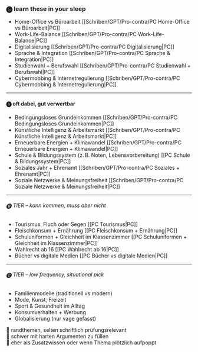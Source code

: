 ### 🅢 learn these in your sleep
- Home-Office vs Büroarbeit [[Schriben/GPT/Pro-contra/PC Home-Office vs Büroarbeit|PC]]
- Work-Life-Balance [[Schriben/GPT/Pro-contra/PC Work-Life-Balance|PC]]
- Digitalisierung  [[Schriben/GPT/Pro-contra/PC Digitalisierung|PC]]
- Sprache & Integration  [[Schriben/GPT/Pro-contra/PC Sprache & Integration|PC]]
- Studienwahl + Berufswahl  [[Schriben/GPT/Pro-contra/PC Studienwahl + Berufswahl|PC]]
- Cybermobbing & Internetregulierung  [[Schriben/GPT/Pro-contra/PC Cybermobbing & Internetregulierung|PC]]

---
#### 🅐 oft dabei, gut verwertbar
- Bedingungsloses Grundeinkommen  [[Schriben/GPT/Pro-contra/PC Bedingungsloses Grundeinkommen|PC]]
- Künstliche Intelligenz & Arbeitsmarkt  [[Schriben/GPT/Pro-contra/PC Künstliche Intelligenz & Arbeitsmarkt|PC]]
- Erneuerbare Energien + Klimawandel  [[Schriben/GPT/Pro-contra/PC Erneuerbare Energien + Klimawandel|PC]]
- Schule & Bildungssystem (z. B. Noten, Lebensvorbereitung)  [[PC Schule & Bildungssystem|PC]]
- Soziales Jahr + Ehrenamt  [[Schriben/GPT/Pro-contra/PC Soziales + Ehrenamt|PC]]
- Soziale Netzwerke & Meinungsfreiheit [[Schriben/GPT/Pro-contra/PC Soziale Netzwerke & Meinungsfreiheit|PC]]

---
###### 🅑 TIER – kann kommen, muss aber nicht
- Tourismus: Fluch oder Segen  [[PC Tourismus|PC]]
- Fleischkonsum + Ernährung  [[PC Fleischkonsum + Ernährung|PC]]
- Schuluniformen + Gleichheit im Klassenzimmer  [[PC Schuluniformen + Gleichheit im Klassenzimmer|PC]]
- Wahlrecht ab 16  [[PC Wahlrecht ab 16|PC]]
- Bücher vs digitale Medien  [[PC Bücher vs digitale Medien|PC]]

---
###### 🅒 TIER – low frequency, situational pick
- Familienmodelle (traditionell vs modern)  
- Mode, Kunst, Freizeit  
- Sport & Gesundheit im Alltag  
- Konsumverhalten + Werbung  
- Globalisierung (nur vage gefasst)

🔻 randthemen, selten schriftlich prüfungsrelevant  
🔻 schwer mit harten Argumenten zu füllen  
🔻 eher als Zusatzwissen oder wenn Thema plötzlich aufpoppt
